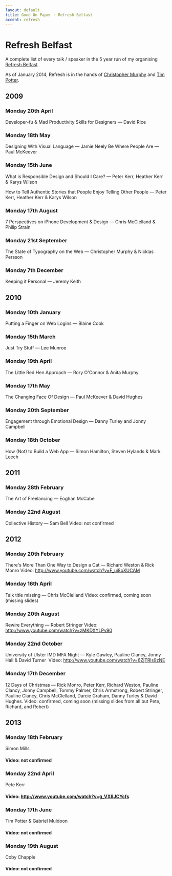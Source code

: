 ```yaml
---
layout: default
title: Good On Paper · Refresh Belfast
accent: refresh
---
```


# Refresh Belfast 

A complete list of every talk / speaker in the 5 year run of my organising [Refresh Belfast](http://refreshbelfast.com). 

As of January 2014, Refresh is in the hands of [Christopher Murphy](http://monographic.org/) and [Tim Potter](http://tejpotter.com/).

## 2009

### Monday 20th April
Developer-fu & Mad Productivity Skills for Designers — David Rice

### Monday 18th May
Designing With Visual Language — Jamie Neely
Be Where People Are — Paul McKeever

### Monday 15th June
What is Responsible Design and Should I Care? — Peter Kerr, Heather Kerr & Karys Wilson

How to Tell Authentic Stories that People Enjoy Telling Other People — Peter Kerr, Heather Kerr & Karys Wilson

### Monday 17th August
7 Perspectives on iPhone Development & Design — Chris McClelland & Philip Strain

### Monday 21st September
The State of Typography on the Web — Christopher Murphy & Nicklas Persson

### Monday 7th December
Keeping it Personal — Jeremy Keith


## 2010

### Monday 10th January
Putting a Finger on Web Logins — Blaine Cook

### Monday 15th March
Just Try Stuff — Lee Munroe

### Monday 19th April
The Little Red Hen Approach — Rory O'Connor & Anita Murphy

### Monday 17th May
The Changing Face Of Design — Paul McKeever & David Hughes

### Monday 20th September
Engagement through Emotional Design — Danny Turley and Jonny Campbell

### Monday 18th October
How (Not) to Build a Web App — Simon Hamilton, Steven Hylands & Mark Leech


## 2011

### Monday 28th February
The Art of Freelancing — Eoghan McCabe

### Monday 22nd August
Collective History — Sam Bell
Video: not confirmed


## 2012

### Monday 20th February
There's More Than One Way to Design a Cat — Richard Weston & Rick Monro
Video: http://www.youtube.com/watch?v=F_ui8oXUCAM

### Monday 16th April
Talk title missing — Chris McClelland
Video: confirmed, coming soon (missing slides)

### Monday 20th August
Rewire Everything — Robert Stringer
Video: http://www.youtube.com/watch?v=zMKDXYLPv90

### Monday 22nd October
University of Ulster IMD MFA Night — Kyle Gawley, Pauline Clancy, Jonny Hall & David Turner 
Video: http://www.youtube.com/watch?v=6ZjTRls9zNE

### Monday 17th December
12 Days of Christmas — Rick Monro, Peter Kerr, Richard Weston, Pauline Clancy, Jonny Campbell, Tommy Palmer, Chris Armstrong, Robert Stringer, Pauline Clancy, Chris McClelland, Darcie Graham, Danny Turley & David Hughes.
Video: confirmed, coming soon (missing slides from all but Pete, Richard, and Robert)


## 2013

### Monday 18th February
Simon Mills
#### Video: not confirmed

### Monday 22nd April
Pete Kerr
#### Video: http://www.youtube.com/watch?v=g_VX8JCYcfs

### Monday 17th June
Tim Potter & Gabriel Muldoon
#### Video: not confirmed

### Monday 19th August
Coby Chapple
#### Video: not confirmed
